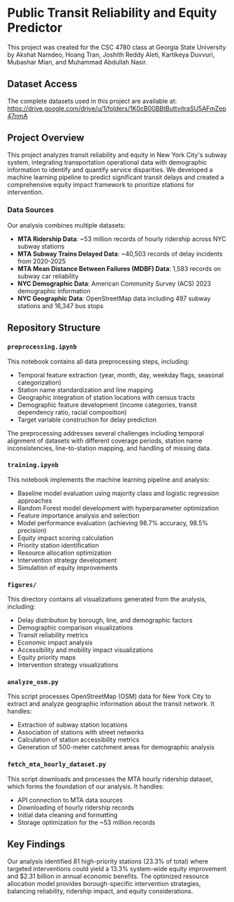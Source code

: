 # Public Transit Reliability and Equity Predictor

This project was created for the CSC 4780 class at Georgia State University by Akshat Namdeo, Hoang Tran, Joshith Reddy Aleti, Kartikeya Duvvuri, Mubashar Mian, and Muhammad Abdullah Nasir.

## Dataset Access

The complete datasets used in this project are available at:
https://drive.google.com/drive/u/1/folders/1K0cB00BBtButtvitraSU5AFmZep47nmA

## Project Overview

This project analyzes transit reliability and equity in New York City's subway system, integrating transportation operational data with demographic information to identify and quantify service disparities. We developed a machine learning pipeline to predict significant transit delays and created a comprehensive equity impact framework to prioritize stations for intervention.

### Data Sources

Our analysis combines multiple datasets:
- **MTA Ridership Data**: ~53 million records of hourly ridership across NYC subway stations
- **MTA Subway Trains Delayed Data**: ~40,503 records of delay incidents from 2020-2025
- **MTA Mean Distance Between Failures (MDBF) Data**: 1,583 records on subway car reliability
- **NYC Demographic Data**: American Community Survey (ACS) 2023 demographic information
- **NYC Geographic Data**: OpenStreetMap data including 497 subway stations and 16,347 bus stops

## Repository Structure

### `preprocessing.ipynb`
This notebook contains all data preprocessing steps, including:
- Temporal feature extraction (year, month, day, weekday flags, seasonal categorization)
- Station name standardization and line mapping
- Geographic integration of station locations with census tracts
- Demographic feature development (income categories, transit dependency ratio, racial composition)
- Target variable construction for delay prediction

The preprocessing addresses several challenges including temporal alignment of datasets with different coverage periods, station name inconsistencies, line-to-station mapping, and handling of missing data.

### `training.ipynb`
This notebook implements the machine learning pipeline and analysis:
- Baseline model evaluation using majority class and logistic regression approaches
- Random Forest model development with hyperparameter optimization
- Feature importance analysis and selection
- Model performance evaluation (achieving 98.7% accuracy, 98.5% precision)
- Equity impact scoring calculation
- Priority station identification
- Resource allocation optimization
- Intervention strategy development
- Simulation of equity improvements

### `figures/`
This directory contains all visualizations generated from the analysis, including:
- Delay distribution by borough, line, and demographic factors
- Demographic comparison visualizations
- Transit reliability metrics
- Economic impact analysis
- Accessibility and mobility impact visualizations
- Equity priority maps
- Intervention strategy visualizations

### `analyze_osm.py`
This script processes OpenStreetMap (OSM) data for New York City to extract and analyze geographic information about the transit network. It handles:
- Extraction of subway station locations
- Association of stations with street networks
- Calculation of station accessibility metrics
- Generation of 500-meter catchment areas for demographic analysis

### `fetch_mta_hourly_dataset.py`
This script downloads and processes the MTA hourly ridership dataset, which forms the foundation of our analysis. It handles:
- API connection to MTA data sources
- Downloading of hourly ridership records
- Initial data cleaning and formatting
- Storage optimization for the ~53 million records

## Key Findings

Our analysis identified 81 high-priority stations (23.3% of total) where targeted interventions could yield a 13.3% system-wide equity improvement and $2.31 billion in annual economic benefits. The optimized resource allocation model provides borough-specific intervention strategies, balancing reliability, ridership impact, and equity considerations.
